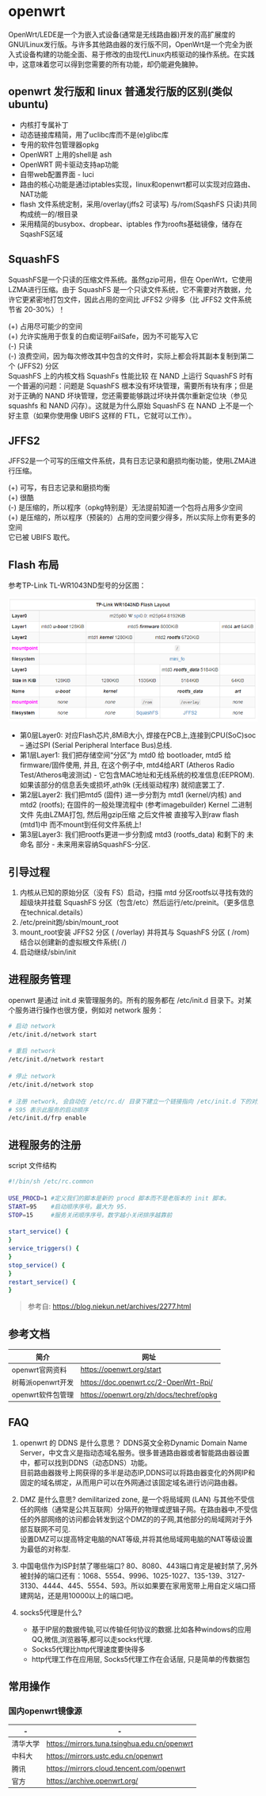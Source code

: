 # openwrt

OpenWrt/LEDE是一个为嵌入式设备(通常是无线路由器)开发的高扩展度的GNU/Linux发行版。与许多其他路由器的发行版不同，OpenWrt是一个完全为嵌入式设备构建的功能全面、易于修改的由现代Linux内核驱动的操作系统。在实践中，这意味着您可以得到您需要的所有功能，却仍能避免臃肿。

## openwrt 发行版和 linux 普通发行版的区别(类似ubuntu)
- 内核打专属补丁
- 动态链接库精简，用了uclibc库而不是(e)glibc库
- 专用的软件包管理器opkg
- OpenWRT 上用的shell是 ash
- OpenWRT 网卡驱动支持ap功能
- 自带web配置界面 - luci
- 路由的核心功能是通过iptables实现，linux和openwrt都可以实现对应路由、NAT功能
- flash 文件系统定制，采用/overlay(jffs2 可读写) 与/rom(SqashFS 只读)共同构成统一的/根目录
- 采用精简的busybox、dropbear、iptables 作为roofts基础镜像，储存在SqashFS区域

## SquashFS

SquashFS是一个只读的压缩文件系统。虽然gzip可用，但在 OpenWrt，它使用LZMA进行压缩。由于 SquashFS 是一个只读文件系统，它不需要对齐数据，允许它更紧密地打包文件，因此占用的空间比 JFFS2 少得多（比 JFFS2 文件系统节省 20-30%）！

(+) 占用尽可能少的空间\
(+) 允许实施用于恢复的白痴证明FailSafe，因为不可能写入它\
(-) 只读\
(-) 浪费空间，因为每次修改其中包含的文件时，实际上都会将其副本复制到第二个 (JFFS2) 分区\
SquashFS 上的内核文档
SquashFs 性能比较
在 NAND 上运行 SquashFS 时有一个普遍的问题：问题是 SquashFS 根本没有坏块管理，需要所有块有序；但是对于正确的 NAND 坏块管理，您还需要能够跳过坏块并偶尔重新定位块（参见squashfs 和 NAND 闪存）。这就是为什么原始 SquashFS 在 NAND 上不是一个好主意（如果你使用像 UBIFS 这样的 FTL，它就可以工作）。

## JFFS2

JFFS2是一个可写的压缩文件系统，具有日志记录和磨损均衡功能，使用LZMA进行压缩。

(+) 可写，有日志记录和磨损均衡\
(+) 很酷\
(-) 是压缩的，所以程序（opkg特别是）无法提前知道一个包将占用多少空间\
(+) 是压缩的，所以程序（预装的）占用的空间要少得多，所以实际上你有更多的空间\
它已被 UBIFS 取代。

## Flash 布局

参考TP-Link TL-WR1043ND型号的分区图：

![](20221123105944.png)

- 第0层Layer0: 对应Flash芯片,8MiB大小, 焊接在PCB上,连接到CPU(SoC)soc – 通过SPI (Serial Peripheral Interface Bus)总线.
- 第1层Layer1: 我们把存储空间“分区”为 mtd0 给 bootloader, mtd5 给 firmware/固件使用, 并且, 在这个例子中, mtd4给ART (Atheros Radio Test/Atheros电波测试) - 它包含MAC地址和无线系统的校准信息(EEPROM). 如果该部分的信息丢失或损坏,ath9k (无线驱动程序) 就彻底罢工了.
- 第2层Layer2: 我们把mtd5 (固件) 进一步分割为 mtd1 (kernel/内核) and mtd2 (rootfs); 在固件的一般处理流程中 (参考imagebuilder) Kernel 二进制文件 先由LZMA打包, 然后用gzip压缩 之后文件被 直接写入到raw flash (mtd1)中 而不mount到任何文件系统上!
- 第3层Layer3: 我们把rootfs更进一步分割成 mtd3 (rootfs_data) 和剩下的 未命名 部分 - 未来用来容纳SquashFS-分区.

## 引导过程

1. 内核从已知的原始分区（没有 FS）启动，扫描 mtd 分区rootfs以寻找有效的超级块并挂载 SquashFS 分区（包含/etc）然后运行/etc/preinit。（更多信息在technical.details）
2. /etc/preinit跑/sbin/mount_root
3. mount_root安装 JFFS2 分区 ( /overlay) 并将其与 SquashFS 分区 ( /rom) 结合以创建新的虚拟根文件系统( /)
4. 启动继续/sbin/init

## 进程服务管理

openwrt 是通过 init.d 来管理服务的。所有的服务都在 /etc/init.d 目录下。对某个服务进行操作也很方便，例如对 network 服务：
```bash
# 启动 network
/etc/init.d/network start

# 重启 network
/etc/init.d/network restart

# 停止 network
/etc/init.d/network stop

# 注册 network, 会自动在 /etc/rc.d/ 目录下建立一个链接指向 /etc/init.d 下的对应服务，如：S95network。
# S95 表示此服务的启动顺序
/etc/init.d/frp enable
```

## 进程服务的注册

script 文件结构
```bash
#!/bin/sh /etc/rc.common

USE_PROCD=1	#定义我们的脚本是新的 procd 脚本而不是老版本的 init 脚本。
START=95	#启动顺序序号。最大为 95.
STOP=15		#服务关闭顺序序号。数字越小关闭排序越靠前

start_service() {
}
service_triggers() {
}
stop_service() {
}
restart_service() {
}
```

>参考自: https://blog.niekun.net/archives/2277.html

## 参考文档
| 简介              | 网址                                     |
| ----------------- | ---------------------------------------- |
| openwrt官网资料   | https://openwrt.org/start                |
| 树莓派openwrt开发 | https://doc.openwrt.cc/2-OpenWrt-Rpi/    |
| openwrt软件包管理 | https://openwrt.org/zh/docs/techref/opkg |

## FAQ

1. openwrt 的 DDNS 是什么意思？
	DDNS英文全称Dynamic Domain Name Server，中文含义是指动态域名服务。很多普通路由器或者智能路由器设置中，都可以找到DDNS（动态DNS）功能。\
	目前路由器拨号上网获得的多半是动态IP,DDNS可以将路由器变化的外网IP和固定的域名绑定，从而用户可以在外网通过该固定域名进行访问路由器。

2. DMZ 是什么意思?
	demilitarized zone, 是一个将局域网 (LAN) 与其他不受信任的网络（通常是公共互联网）分隔开的物理或逻辑子网。在路由器中,不受信任的外部网络的访问都会转发到这个DMZ的的子网,其他部分的局域网对于外部互联网不可见.\
	设置DMZ可以提高特定电脑的NAT等级,并将其他局域网电脑的NAT等级设置为最低的对称型.

3. 中国电信作为ISP封禁了哪些端口?
   80、8080、443端口肯定是被封禁了,另外被封掉的端口还有：1068、5554、9996、1025-1027、135-139、3127-3130、4444、445、5554、593。所以如果要在家用宽带上用自定义端口搭建网站，还是用10000以上的端口吧。

4. socks5代理是什么?
   - 基于IP层的数据传输,可以传输任何协议的数据.比如各种windows的应用QQ,微信,浏览器等,都可以走socks代理.
   - Socks5代理比http代理速度要快得多
   - http代理工作在应用层, Socks5代理工作在会话层, 只是简单的传数据包

## 常用操作

### 国内openwrt镜像源

| -        | -                                            |
| -------- | -------------------------------------------- |
| 清华大学 | https://mirrors.tuna.tsinghua.edu.cn/openwrt |
| 中科大   | https://mirrors.ustc.edu.cn/openwrt          |
| 腾讯     | https://mirrors.cloud.tencent.com/openwrt    |
| 官方     | https://archive.openwrt.org/                 |
